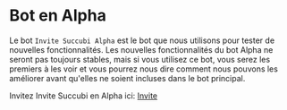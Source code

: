 # Bot en Alpha

Le bot `Invite Succubi Alpha` est le bot que nous utilisons pour tester de nouvelles fonctionnalités. Les nouvelles fonctionnalités du bot Alpha ne seront pas toujours stables, mais si vous utilisez ce bot, vous serez les premiers à les voir et vous pourrez nous dire comment nous pouvons les améliorer avant qu'elles ne soient incluses dans le bot principal.

Invitez Invite Succubi en Alpha ici: [Invite](https://discordapp.com/oauth2/authorize?client_id=412380586737664020&permissions=268435616&scope=bot&redirect_uri=https://google.com)

